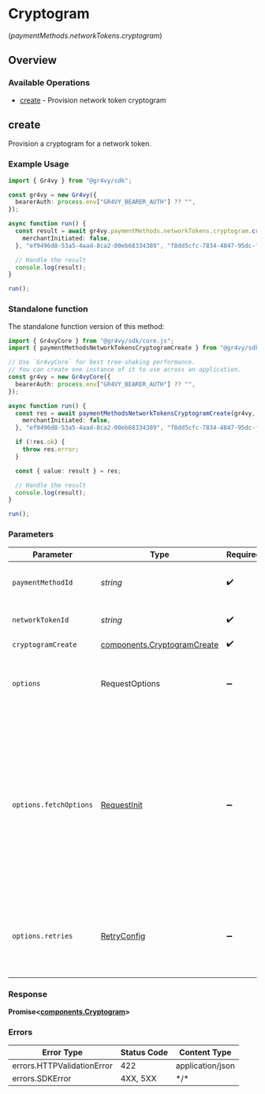 # Cryptogram
(*paymentMethods.networkTokens.cryptogram*)

## Overview

### Available Operations

* [create](#create) - Provision network token cryptogram

## create

Provision a cryptogram for a network token.

### Example Usage

```typescript
import { Gr4vy } from "@gr4vy/sdk";

const gr4vy = new Gr4vy({
  bearerAuth: process.env["GR4VY_BEARER_AUTH"] ?? "",
});

async function run() {
  const result = await gr4vy.paymentMethods.networkTokens.cryptogram.create({
    merchantInitiated: false,
  }, "ef9496d8-53a5-4aad-8ca2-00eb68334389", "f8dd5cfc-7834-4847-95dc-f75a360e2298");

  // Handle the result
  console.log(result);
}

run();
```

### Standalone function

The standalone function version of this method:

```typescript
import { Gr4vyCore } from "@gr4vy/sdk/core.js";
import { paymentMethodsNetworkTokensCryptogramCreate } from "@gr4vy/sdk/funcs/paymentMethodsNetworkTokensCryptogramCreate.js";

// Use `Gr4vyCore` for best tree-shaking performance.
// You can create one instance of it to use across an application.
const gr4vy = new Gr4vyCore({
  bearerAuth: process.env["GR4VY_BEARER_AUTH"] ?? "",
});

async function run() {
  const res = await paymentMethodsNetworkTokensCryptogramCreate(gr4vy, {
    merchantInitiated: false,
  }, "ef9496d8-53a5-4aad-8ca2-00eb68334389", "f8dd5cfc-7834-4847-95dc-f75a360e2298");

  if (!res.ok) {
    throw res.error;
  }

  const { value: result } = res;

  // Handle the result
  console.log(result);
}

run();
```

### Parameters

| Parameter                                                                                                                                                                      | Type                                                                                                                                                                           | Required                                                                                                                                                                       | Description                                                                                                                                                                    | Example                                                                                                                                                                        |
| ------------------------------------------------------------------------------------------------------------------------------------------------------------------------------ | ------------------------------------------------------------------------------------------------------------------------------------------------------------------------------ | ------------------------------------------------------------------------------------------------------------------------------------------------------------------------------ | ------------------------------------------------------------------------------------------------------------------------------------------------------------------------------ | ------------------------------------------------------------------------------------------------------------------------------------------------------------------------------ |
| `paymentMethodId`                                                                                                                                                              | *string*                                                                                                                                                                       | :heavy_check_mark:                                                                                                                                                             | The ID of the payment method                                                                                                                                                   | [object Object]                                                                                                                                                                |
| `networkTokenId`                                                                                                                                                               | *string*                                                                                                                                                                       | :heavy_check_mark:                                                                                                                                                             | The ID of the network token                                                                                                                                                    | [object Object]                                                                                                                                                                |
| `cryptogramCreate`                                                                                                                                                             | [components.CryptogramCreate](../../models/components/cryptogramcreate.md)                                                                                                     | :heavy_check_mark:                                                                                                                                                             | N/A                                                                                                                                                                            |                                                                                                                                                                                |
| `options`                                                                                                                                                                      | RequestOptions                                                                                                                                                                 | :heavy_minus_sign:                                                                                                                                                             | Used to set various options for making HTTP requests.                                                                                                                          |                                                                                                                                                                                |
| `options.fetchOptions`                                                                                                                                                         | [RequestInit](https://developer.mozilla.org/en-US/docs/Web/API/Request/Request#options)                                                                                        | :heavy_minus_sign:                                                                                                                                                             | Options that are passed to the underlying HTTP request. This can be used to inject extra headers for examples. All `Request` options, except `method` and `body`, are allowed. |                                                                                                                                                                                |
| `options.retries`                                                                                                                                                              | [RetryConfig](../../lib/utils/retryconfig.md)                                                                                                                                  | :heavy_minus_sign:                                                                                                                                                             | Enables retrying HTTP requests under certain failure conditions.                                                                                                               |                                                                                                                                                                                |

### Response

**Promise\<[components.Cryptogram](../../models/components/cryptogram.md)\>**

### Errors

| Error Type                 | Status Code                | Content Type               |
| -------------------------- | -------------------------- | -------------------------- |
| errors.HTTPValidationError | 422                        | application/json           |
| errors.SDKError            | 4XX, 5XX                   | \*/\*                      |